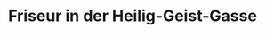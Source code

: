 ---
title: "Friseur in der Heilig-Geist-Gasse"
url: /landshut/friseur-in-der-heilig-geist-gasse/
shop: Friseur
---